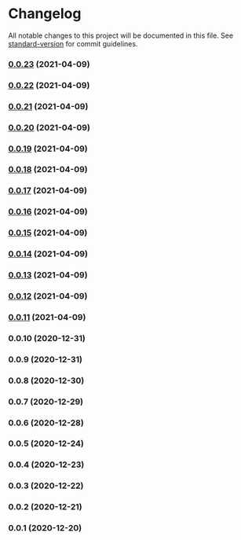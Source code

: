# Changelog

All notable changes to this project will be documented in this file. See [standard-version](https://github.com/conventional-changelog/standard-version) for commit guidelines.

### [0.0.23](https://github.com/NomadBlacky/hello-cdk-lib/compare/v0.0.22...v0.0.23) (2021-04-09)

### [0.0.22](https://github.com/NomadBlacky/hello-cdk-lib/compare/v0.0.21...v0.0.22) (2021-04-09)

### [0.0.21](https://github.com/NomadBlacky/hello-cdk-lib/compare/v0.0.20...v0.0.21) (2021-04-09)

### [0.0.20](https://github.com/NomadBlacky/hello-cdk-lib/compare/v0.0.19...v0.0.20) (2021-04-09)

### [0.0.19](https://github.com/NomadBlacky/hello-cdk-lib/compare/v0.0.18...v0.0.19) (2021-04-09)

### [0.0.18](https://github.com/NomadBlacky/hello-cdk-lib/compare/v0.0.17...v0.0.18) (2021-04-09)

### [0.0.17](https://github.com/NomadBlacky/hello-cdk-lib/compare/v0.0.16...v0.0.17) (2021-04-09)

### [0.0.16](https://github.com/NomadBlacky/hello-cdk-lib/compare/v0.0.15...v0.0.16) (2021-04-09)

### [0.0.15](https://github.com/NomadBlacky/hello-cdk-lib/compare/v0.0.14...v0.0.15) (2021-04-09)

### [0.0.14](https://github.com/NomadBlacky/hello-cdk-lib/compare/v0.0.13...v0.0.14) (2021-04-09)

### [0.0.13](https://github.com/NomadBlacky/hello-cdk-lib/compare/v0.0.12...v0.0.13) (2021-04-09)

### [0.0.12](https://github.com/NomadBlacky/hello-cdk-lib/compare/v0.0.11...v0.0.12) (2021-04-09)

### [0.0.11](https://github.com/NomadBlacky/hello-cdk-lib/compare/v0.0.10...v0.0.11) (2021-04-09)

### 0.0.10 (2020-12-31)

### 0.0.9 (2020-12-31)

### 0.0.8 (2020-12-30)

### 0.0.7 (2020-12-29)

### 0.0.6 (2020-12-28)

### 0.0.5 (2020-12-24)

### 0.0.4 (2020-12-23)

### 0.0.3 (2020-12-22)

### 0.0.2 (2020-12-21)

### 0.0.1 (2020-12-20)
